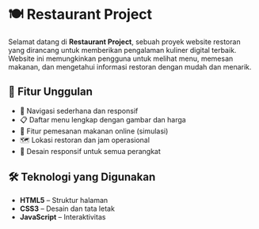﻿# 🍽️ Restaurant Project

Selamat datang di **Restaurant Project**, sebuah proyek website restoran yang dirancang untuk memberikan pengalaman kuliner digital terbaik. Website ini memungkinkan pengguna untuk melihat menu, memesan makanan, dan mengetahui informasi restoran dengan mudah dan menarik.

## 🚀 Fitur Unggulan

- 🧭 Navigasi sederhana dan responsif
- 📋 Daftar menu lengkap dengan gambar dan harga
- 🛒 Fitur pemesanan makanan online (simulasi)
- 🗺️ Lokasi restoran dan jam operasional
- 📱 Desain responsif untuk semua perangkat

## 🛠️ Teknologi yang Digunakan

- **HTML5** – Struktur halaman
- **CSS3** – Desain dan tata letak
- **JavaScript** – Interaktivitas



